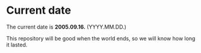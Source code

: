 # Current date

The current date is **2005.09.16.** (YYYY.MM.DD.)

This repository will be good when the world ends, so we will know how long it lasted.